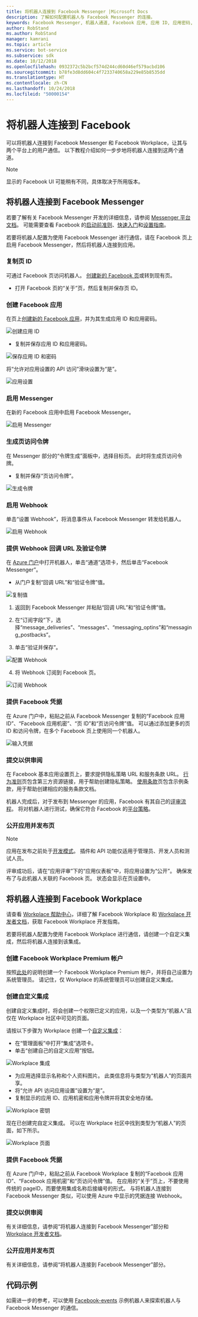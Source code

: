 ```yaml
---
title: 将机器人连接到 Facebook Messenger |Microsoft Docs
description: 了解如何配置机器人与 Facebook Messenger 的连接。
keywords: Facebook Messenger, 机器人通道, Facebook 应用, 应用 ID, 应用密码, Facebook 机器人, 凭据
author: RobStand
ms.author: RobStand
manager: kamrani
ms.topic: article
ms.service: bot-service
ms.subservice: sdk
ms.date: 10/12/2018
ms.openlocfilehash: 0932372c5b2bcf574d244cd60d46ef579acbd106
ms.sourcegitcommit: b78fe3d8dd604c4f7233740658a229e85b8535dd
ms.translationtype: HT
ms.contentlocale: zh-CN
ms.lasthandoff: 10/24/2018
ms.locfileid: "50000154"
---
```

# <a name="connect-a-bot-to-facebook"></a>将机器人连接到 Facebook

可以将机器人连接到 Facebook Messenger 和 Facebook Workplace，让其与两个平台上的用户通信。 以下教程介绍如何一步步地将机器人连接到这两个通道。

> [!NOTE]
> 显示的 Facebook UI 可能稍有不同，具体取决于所用版本。

## <a name="connect-a-bot-to-facebook-messenger"></a>将机器人连接到 Facebook Messenger

若要了解有关 Facebook Messenger 开发的详细信息，请参阅 [Messenger 平台文档](https://developers.facebook.com/docs/messenger-platform)。 可能需要查看 Facebook 的[启动前准则](https://developers.facebook.com/docs/messenger-platform/product-overview/launch#app_public)、[快速入门](https://developers.facebook.com/docs/messenger-platform/guides/quick-start)和[设置指南](https://developers.facebook.com/docs/messenger-platform/guides/setup)。

若要将机器人配置为使用 Facebook Messenger 进行通信，请在 Facebook 页上启用 Facebook Messenger，然后将机器人连接到应用。

### <a name="copy-the-page-id"></a>复制页 ID

可通过 Facebook 页访问机器人。 [创建新的 Facebook 页](https://www.facebook.com/bookmarks/pages)或转到现有页。

* 打开 Facebook 页的“关于”页，然后复制并保存页 ID。

### <a name="create-a-facebook-app"></a>创建 Facebook 应用

在页上[创建新的 Facebook 应用](https://developers.facebook.com/quickstarts/?platform=web)，并为其生成应用 ID 和应用密码。

![创建应用 ID](~/media/channels/FB-CreateAppId.png)

* 复制并保存应用 ID 和应用密码。

![保存应用 ID 和密码](~/media/channels/FB-get-appid.png)

将“允许对应用设置的 API 访问”滑块设置为“是”。

![应用设置](~/media/bot-service-channel-connect-facebook/api_settings.png)

### <a name="enable-messenger"></a>启用 Messenger

在新的 Facebook 应用中启用 Facebook Messenger。

![启用 Messenger](~/media/channels/FB-AddMessaging1.png)

### <a name="generate-a-page-access-token"></a>生成页访问令牌

在 Messenger 部分的“令牌生成”面板中，选择目标页。 此时将生成页访问令牌。

* 复制并保存“页访问令牌”。

![生成令牌](~/media/channels/FB-generateToken.png)

### <a name="enable-webhooks"></a>启用 Webhook

单击“设置 Webhook”，将消息事件从 Facebook Messenger 转发给机器人。

![启用 Webhook](~/media/channels/FB-webhook.png)

### <a name="provide-webhook-callback-url-and-verify-token"></a>提供 Webhook 回调 URL 及验证令牌

在 [Azure 门户](https://portal.azure.com/)中打开机器人，单击“通道”选项卡，然后单击“Facebook Messenger”。

* 从门户复制“回调 URL”和“验证令牌”值。

![复制值](~/media/channels/fb-callbackVerify.png)

1. 返回到 Facebook Messenger 并粘贴“回调 URL”和“验证令牌”值。

2. 在“订阅字段”下，选择“message\_deliveries”、“messages”、“messaging\_optins”和“messaging\_postbacks”。

3. 单击“验证并保存”。

![配置 Webhook](~/media/channels/FB-webhookConfig.png)

4. 将 Webhook 订阅到 Facebook 页。

![订阅 Webhook](~/media/bot-service-channel-connect-facebook/subscribe-webhook.png)


### <a name="provide-facebook-credentials"></a>提供 Facebook 凭据

在 Azure 门户中，粘贴之前从 Facebook Messenger 复制的“Facebook 应用 ID”、“Facebook 应用机密”、“页 ID”和“页访问令牌”值。 可以通过添加更多的页 ID 和访问令牌，在多个 Facebook 页上使用同一个机器人。

![输入凭据](~/media/channels/fb-credentials2.png)

### <a name="submit-for-review"></a>提交以供审阅

在 Facebook 基本应用设置页上，要求提供隐私策略 URL 和服务条款 URL。 [行为准则](https://investor.fb.com/corporate-governance/code-of-conduct/default.aspx)页包含第三方资源链接，用于帮助创建隐私策略。 [使用条款](https://www.facebook.com/terms.php)页包含示例条款，用于帮助创建相应的服务条款文档。

机器人完成后，对于发布到 Messenger 的应用，Facebook 有其自己的[评审流程](https://developers.facebook.com/docs/messenger-platform/app-review)。 将对机器人进行测试，确保它符合 Facebook 的[平台策略](https://developers.facebook.com/docs/messenger-platform/policy-overview)。

### <a name="make-the-app-public-and-publish-the-page"></a>公开应用并发布页

> [!NOTE]
> 应用在发布之前处于[开发模式](https://developers.facebook.com/docs/apps/managing-development-cycle)。 插件和 API 功能仅适用于管理员、开发人员和测试人员。

评审成功后，请在“应用评审”下的“应用仪表板”中，将应用设置为“公开”。
确保发布了与此机器人关联的 Facebook 页。 状态会显示在页设置中。

## <a name="connect-a-bot-to-facebook-workplace"></a>将机器人连接到 Facebook Workplace

请查看 [Workplace 帮助中心](https://workplace.facebook.com/help/work/)，详细了解 Facebook Workplace 和 [Workplace 开发者文档](https://developers.facebook.com/docs/workplace)，获取 Facebook Workplace 开发指南。

若要将机器人配置为使用 Facebook Workplace 进行通信，请创建一个自定义集成，然后将机器人连接到该集成。

### <a name="create-a-facebook-workplace-premium-account"></a>创建 Facebook Workplace Premium 帐户

按照[此处](https://www.facebook.com/workplace)的说明创建一个 Facebook Workplace Premium 帐户，并将自己设置为系统管理员。 请记住，仅 Workplace 的系统管理员可以创建自定义集成。

### <a name="create-a-custom-integration"></a>创建自定义集成

创建自定义集成时，将会创建一个权限已定义的应用，以及一个类型为“机器人”且仅在 Workplace 社区中可见的页面。

请按以下步骤为 Workplace 创建一个[自定义集成](https://developers.facebook.com/docs/workplace/custom-integrations-new)：

- 在“管理面板”中打开“集成”选项卡。
- 单击“创建自己的自定义应用”按钮。

![Workplace 集成](~/media/channels/fb-integration.png)

- 为应用选择显示名称和个人资料图片。 此类信息将与类型为“机器人”的页面共享。
- 将“允许 API 访问应用设置”设置为“是”。
- 复制显示的应用 ID、应用机密和应用令牌并将其安全地存储。

![Workplace 密钥](~/media/channels/fb-keys.png)

现在已创建完自定义集成。 可以在 Workplace 社区中找到类型为“机器人”的页面，如下所示。

![Workplace 页面](~/media/channels/fb-page.png)

### <a name="provide-facebook-credentials"></a>提供 Facebook 凭据

在 Azure 门户中，粘贴之前从 Facebook Workplace 复制的“Facebook 应用 ID”、“Facebook 应用机密”和“页访问令牌”值。 在应用的“关于”页上，不要使用传统的 pageID，而要使用集成名称后接编号的形式。 与将机器人连接到 Facebook Messenger 类似，可以使用 Azure 中显示的凭据连接 Webhook。

### <a name="submit-for-review"></a>提交以供审阅
有关详细信息，请参阅“将机器人连接到 Facebook Messenger”部分和 [Workplace 开发者文档](https://developers.facebook.com/docs/workplace)。

### <a name="make-the-app-public-and-publish-the-page"></a>公开应用并发布页
有关详细信息，请参阅“将机器人连接到 Facebook Messenger”部分。

## <a name="sample-code"></a>代码示例

如需进一步的参考，可以使用 <a href="https://aka.ms/facebook-events" target="_blank">Facebook-events</a> 示例机器人来探索机器人与 Facebook Messenger 的通信。
